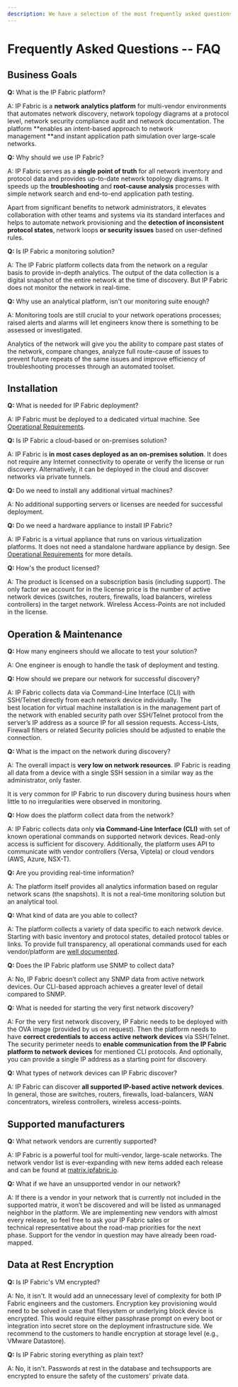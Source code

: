 ```yaml
---
description: We have a selection of the most frequently asked questions that you can check out here!
---
```


# Frequently Asked Questions -- FAQ

## Business Goals

**Q:** What is the IP Fabric platform?

A: IP Fabric is a **network analytics platform** for multi-vendor environments that automates network discovery, network topology diagrams at a protocol level, network security compliance audit and network documentation. The platform **enables an intent-based approach to network management **and instant application path simulation over large-scale networks.

**Q:** Why should we use IP Fabric?

A: IP Fabric serves as a **single point of truth** for all network inventory and protocol data and provides up-to-date network topology diagrams. It speeds up the **troubleshooting** and **root-cause analysis** processes with simple network search and end-to-end application path testing.

Apart from significant benefits to network administrators, it elevates collaboration with other teams and systems via its standard interfaces and helps to automate network provisioning and the **detection of inconsistent protocol states**, network loops **or security issues** based on user-defined rules.

**Q:** Is IP Fabric a monitoring solution?

A: The IP Fabric platform collects data from the network on a regular basis to provide in-depth analytics. The output of the data collection is a digital snapshot of the entire network at the time of discovery. But IP Fabric does not monitor the network in real-time.

**Q:** Why use an analytical platform, isn't our monitoring suite enough?

A: Monitoring tools are still crucial to your network operations processes; raised alerts and alarms will let engineers know there is something to be assessed or investigated.

Analytics of the network will give you the ability to compare past states of the network, compare changes, analyze full route-cause of issues to prevent future repeats of the same issues and improve efficiency of troubleshooting processes through an automated toolset.

## Installation

**Q:** What is needed for IP Fabric deployment?

A: IP Fabric must be deployed to a dedicated virtual machine. See [Operational Requirements](index.md#operational-requirements).

**Q:** Is IP Fabric a cloud-based or on-premises solution?

A: IP Fabric is **in most cases deployed as an on-premises solution**. It does not require any Internet connectivity to operate or verify the license or run discovery. Alternatively, it can be deployed in the cloud and discover networks via private tunnels.

**Q:** Do we need to install any additional virtual machines?

A: No additional supporting servers or licenses are needed for successful deployment.

**Q:** Do we need a hardware appliance to install IP Fabric?

A: IP Fabric is a virtual appliance that runs on various virtualization platforms. It does not need a standalone hardware appliance by design. See [Operational Requirements](index.md#operational-requirements) for more details.

**Q:** How's the product licensed?

A: The product is licensed on a subscription basis (including support). The only factor we account for in the license price is the number of active network devices (switches, routers, firewalls, load balancers, wireless controllers) in the target network. Wireless Access-Points are not included in the license.

## Operation & Maintenance

**Q:** How many engineers should we allocate to test your solution?

A: One engineer is enough to handle the task of deployment and testing.

**Q:** How should we prepare our network for successful discovery?

A: IP Fabric collects data via Command-Line Interface (CLI) with SSH/Telnet directly from each network device individually. The best location for virtual machine installation is in the management part of the network with enabled security path over SSH/Telnet protocol from the server’s IP address as a source IP for all session requests. Access-Lists, Firewall filters or related Security policies should be adjusted to enable the connection.

**Q:** What is the impact on the network during discovery?

A: The overall impact is **very low on network resources**. IP Fabric is reading all data from a device with a single SSH session in a similar way as the administrator, only faster.

It is very common for IP Fabric to run discovery during business hours when little to no irregularities were observed in monitoring.

**Q:** How does the platform collect data from the network?

A: IP Fabric collects data only **via Command-Line Interface (CLI)** with set of known operational commands on supported network devices. Read-only access is sufficient for discovery. Additionally, the platform uses API to communicate with vendor controllers (Versa, Viptela) or cloud vendors (AWS, Azure, NSX-T).

**Q:** Are you providing real-time information?

A: The platform itself provides all analytics information based on regular network scans (the snapshots). It is not a real-time monitoring solution but an analytical tool.

**Q:** What kind of data are you able to collect?

A: The platform collects a variety of data specific to each network device. Starting with basic inventory and protocol states, detailed protocol tables or links. To provide full transparency, all operational commands used for each vendor/platform are [well documented](https://matrix.ipfabric.io).

**Q:** Does the IP Fabric platform use SNMP to collect data?

A: No, IP Fabric doesn’t collect any SNMP data from active network devices. Our CLI-based approach achieves a greater level of detail compared to SNMP.

**Q:** What is needed for starting the very first network discovery?

A: For the very first network discovery, IP Fabric needs to be deployed with the OVA image (provided by us on request). Then the platform needs to have **correct credentials to access active network devices** via SSH/Telnet. The security perimeter needs to **enable communication from the IP Fabric platform to network devices** for mentioned CLI protocols. And optionally, you can provide a single IP address as a starting point for discovery.

**Q:** What types of network devices can IP Fabric discover?

A: IP Fabric can discover **all supported IP-based active network devices**. In general, those are switches, routers, firewalls, load-balancers, WAN concentrators, wireless controllers, wireless access-points.

## Supported manufacturers

**Q:** What network vendors are currently supported?

A: IP Fabric is a powerful tool for multi-vendor, large-scale networks. The network vendor list is ever-expanding with new items added each release and can be found at [matrix.ipfabric.io](https://matrix.ipfabric.io).

**Q:** What if we have an unsupported vendor in our network?

A: If there is a vendor in your network that is currently not included in the supported matrix, it won’t be discovered and will be listed as unmanaged neighbor in the platform. We are implementing new vendors with almost every release, so feel free to ask your IP Fabric sales or technical representative about the road-map priorities for the next phase. Support for the vendor in question may have already been road-mapped.

## Data at Rest Encryption

**Q:** Is IP Fabric's VM encrypted?

A: No, it isn't. It would add an unnecessary level of complexity for both IP Fabric engineers and the customers. Encryption key provisioning would need to be solved in case that filesystem or underlying block device is encrypted. This would require either passphrase prompt on every boot or integration into secret store on the deployment infrastructure side. We recommend to the customers to handle encryption at storage level (e.g., VMware Datastore).

**Q:** Is IP Fabric storing everything as plain text?

A: No, it isn't. Passwords at rest in the database and techsupports are encrypted to ensure the safety of the customers' private data.
